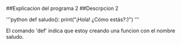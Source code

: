 ##Explicacion del programa 2
##Descrpcion 2

'''python
def saludo():
print("¡Hola! ¿Cómo estás?:)")
'''

El comando 'def' indica que estoy creando una funcion con el nombre saludo.
